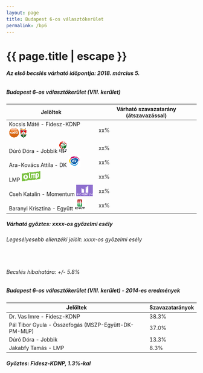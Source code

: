 ```yaml
---
layout: page
title: Budapest 6-os választókerület
permalink: /bp6
---
```


<h1 class="page-title">{{ page.title | escape }}</h1>

<div class="section">
    <div class="row">
          <div class="col s12"><h6><span><strong>Az első becslés várható időpontja: 2018. március 5.</strong></span></h6>
		  <h5>Budapest 6-os választókerület (VIII. kerület)</h5>
            <table class="striped">
              <thead>
                <tr>
                    <th>Jelöltek</th>
                    <th>Várható szavazatarány (átszavazással)</th>
                </tr>
              </thead>
              <tbody>
             <tr>
                  <td>Kocsis Máté - Fidesz-KDNP <img src="images/fideszkdnp_logo.png"></td>
				  <td id="id_fidesz">xx%</td>
			</tr>
			<tr><td>Dúró Dóra - Jobbik <img src="images/jobbik_logo.png"></td><td id="id_jobbik">xx%</td></tr>
<tr>
                  <td>Ara-Kovács Attila - DK <img src="images/dk_logo.png"></td>
				  <td id="id_baloldal">xx%</td>
			</tr>
			<tr>
                  <td>LMP <img src="images/lmp_logo.png"></td>
				  <td id="id_lmp">xx%</td>
			</tr>
			<tr>
				  <td>Cseh Katalin - Momentum <img src="images/momentum_logo.png"></td>
				  <td id="id_momentum">xx%</td>
			</tr>
<tr>
<td>Baranyi Krisztina -  Együtt <img src="images/egyutt_logo.png"></td>
<td id="id_egyutt">xx%</td>
</tr>                
              </tbody>
            </table>
			<h5>Várható győztes: <span id="gyoztes">xx</span><span id="esely">xx</span><span>-os győzelmi esély</span></h5>
			<h6>Legesélyesebb ellenzéki jelölt: <span id="masodik">xx</span><span id="esely2">xx</span><span>-os győzelmi esély</span></h6>
			<br/>
			<h6>Becslés hibahatára: +/- 5.8%</h6>
          </div>
    </div>
</div>

<div class="section">
    <div class="row">
          <div class="col s12">
		  <h5>Budapest 6-os választókerület (VIII. kerület) - 2014-es eredmények</h5>
            <table class="striped">
              <thead>
                <tr>
                    <th>Jelöltek</th>
                    <th>Szavazatarányok</th>
                </tr>
              </thead>
              <tbody>
             <tr>
                  <td>Dr. Vas Imre - Fidesz-KDNP</td>
				  <td>38.3%</td>
			</tr>
			<tr>
                  <td>Pál Tibor Gyula - Összefogás (MSZP-Együtt-DK-PM-MLP)</td>
				  <td>37.0%</td>
			</tr>
			<tr>
                  <td>Dúró Dóra - Jobbik</td>
				  <td>13.3%</td>
			</tr>
			<tr>
				  <td>Jakabfy Tamás - LMP</td>
				  <td>8.3%</td>
			</tr>                
              </tbody>
            </table>
			<h5>Győztes: Fidesz-KDNP, 1.3%-kal</h5>
          </div>
    </div>
</div>
